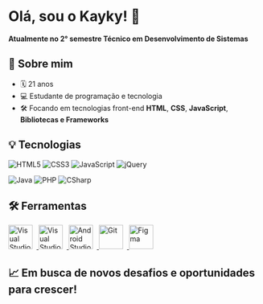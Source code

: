 # Olá, sou o Kayky! 👋

**Atualmente no 2° semestre Técnico em Desenvolvimento de Sistemas**  

## 🚀 Sobre mim

- 🗓️ 21 anos
- 💻 Estudante de programação e tecnologia
- 🛠️ Focando em tecnologias front-end **HTML**, **CSS**, **JavaScript**, **Bibliotecas e Frameworks**

## 💡 Tecnologias

![HTML5](https://img.shields.io/badge/HTML5-E34F26?style=for-the-badge&logo=html5&logoColor=white)
![CSS3](https://img.shields.io/badge/CSS3-1572B6?style=for-the-badge&logo=css3&logoColor=white)
![JavaScript](https://img.shields.io/badge/JavaScript-F7DF1E?style=for-the-badge&logo=javascript&logoColor=black)
![jQuery](https://img.shields.io/badge/jQuery-0769AD?style=for-the-badge&logo=jquery&logoColor=white)

![Java](https://img.shields.io/badge/Java-007396?style=for-the-badge&logo=java&logoColor=white)
![PHP](https://img.shields.io/badge/PHP-777BB4?style=for-the-badge&logo=php&logoColor=white)
![CSharp](https://img.shields.io/badge/C%23-239120?style=for-the-badge&logo=c-sharp&logoColor=white)


## 🛠️ Ferramentas

<a href="https://visualstudio.microsoft.com/" title="Visual Studio" target="_blank" rel="noopener">
  <img src="https://upload.wikimedia.org/wikipedia/commons/thumb/2/2c/Visual_Studio_Icon_2022.svg/1200px-Visual_Studio_Icon_2022.svg.png" alt="Visual Studio" width="48" height="48" style="margin-right:8px"/>
</a>
<a href="https://code.visualstudio.com" title="Visual Studio Code" target="_blank" rel="noopener">
  <img src="https://cdn.jsdelivr.net/gh/devicons/devicon/icons/vscode/vscode-original.svg" alt="Visual Studio Code" width="48" height="48" style="margin-right:8px"/>
</a>
<a href="https://developer.android.com/studio" title="Android Studio" target="_blank" rel="noopener">
  <img src="https://cdn.jsdelivr.net/gh/devicons/devicon/icons/androidstudio/androidstudio-original.svg" alt="Android Studio" width="48" height="48" style="margin-right:8px"/>
</a>
<a href="https://git-scm.com/" title="Git" target="_blank" rel="noopener">
  <img src="https://cdn.simpleicons.org/git/F05032" alt="Git" width="48" height="48" style="margin-right:8px"/>
</a>
<a href="https://www.figma.com/" title="Figma" target="_blank" rel="noopener">
  <img src="https://cdn.simpleicons.org/figma" alt="Figma" width="48" height="48" style="margin-right:8px"/>
</a>


## 📈 Em busca de novos desafios e oportunidades para crescer!
